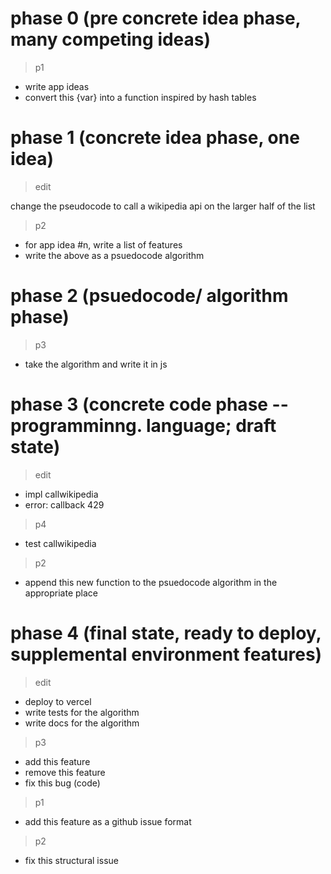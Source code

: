 # phase 0 (pre concrete idea phase, many competing ideas)

> p1

- write app ideas
- convert this {var} into a function inspired by hash tables


# phase 1 (concrete idea phase, one idea)


> edit

change the pseudocode to call a wikipedia api on the larger half of the list


> p2

- for app idea #n, write a list of features  
- write the above as a psuedocode algorithm


# phase 2 (psuedocode/ algorithm phase)

> p3

- take the algorithm and write it in js

# phase 3 (concrete code phase -- programminng. language; draft state)

> edit

- impl callwikipedia
- error: callback 429

> p4

- test callwikipedia

> p2

- append this new function to the psuedocode algorithm in the appropriate place


# phase 4 (final state, ready to deploy, supplemental environment features)

> edit

- deploy to vercel
- write tests for the algorithm
- write docs for the algorithm

> p3

- add this feature
- remove this feature
- fix this bug (code)

> p1

- add this feature as a github issue format

> p2

- fix this structural issue
